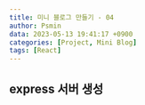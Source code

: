 ```yaml
---
title: 미니 블로그 만들기 - 04
author: Psmin
data: 2023-05-13 19:41:17 +0900
categories: [Project, Mini Blog]
tags: [React]
---
```


## express 서버 생성
